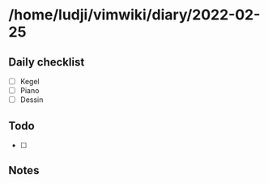 # /home/ludji/vimwiki/diary/2022-02-25

## Daily checklist

* [ ] Kegel
* [ ] Piano
* [ ] Dessin

## Todo
* [ ] 
## Notes

